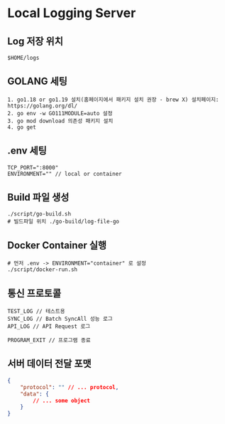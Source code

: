 # Local Logging Server

## Log 저장 위치

`$HOME/logs`

## GOLANG 세팅
```
1. go1.18 or go1.19 설치(홈페이지에서 패키지 설치 권장 - brew X) 설치페이지: https://golang.org/dl/
2. go env -w GO111MODULE=auto 설정
3. go mod download 의존성 패키지 설치
4. go get
```

## .env 세팅
```
TCP_PORT=":8000"
ENVIRONMENT="" // local or container
```

## Build 파일 생성
```shell
./script/go-build.sh
# 빌드파일 위치 ./go-build/log-file-go
```

## Docker Container 실행
```shell
# 먼저 .env -> ENVIRONMENT="container" 로 설정
./script/docker-run.sh
```

## 통신 프로토콜
```
TEST_LOG // 테스트용
SYNC_LOG // Batch SyncAll 성능 로그
API_LOG // API Request 로그

PROGRAM_EXIT // 프로그램 종료
```

## 서버 데이터 전달 포맷

```json
{
    "protocol": "" // ... protocol,
    "data": {
        // ... some object
    }
}
```

